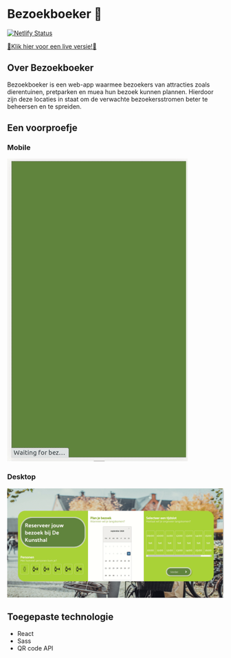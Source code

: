# Bezoekboeker 📅

[![Netlify Status](https://api.netlify.com/api/v1/badges/f15b028b-f826-435f-8d9d-1b114a2e4c3c/deploy-status)](https://app.netlify.com/sites/bezoekboeker/deploys)

[🚀Klik hier voor een live versie!🚀](https://bezoekboeker.netlify.app/)

## Over Bezoekboeker

Bezoekboeker is een web-app waarmee bezoekers van attracties zoals dierentuinen, pretparken en muea hun bezoek kunnen plannen. Hierdoor zijn deze locaties in staat om de verwachte bezoekersstromen beter te beheersen en te spreiden.

## Een voorproefje

### Mobile
![Bezoekboeker preview desktop](https://github.com/grakify90/Bezoekboeker/blob/master/mobilepreview.gif)

### Desktop
![Bezoekboeker preview desktop](https://github.com/grakify90/Bezoekboeker/blob/master/desktoppreview.gif)

## Toegepaste technologie

- React
- Sass
- QR code API
